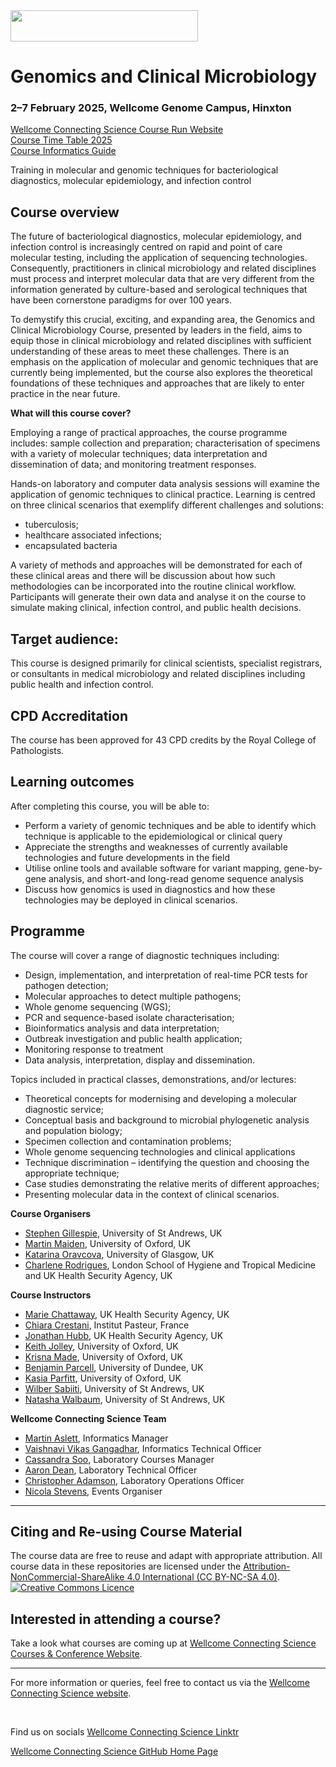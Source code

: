 <img src="https://coursesandconferences.wellcomeconnectingscience.org/wp-content/themes/wcc_courses_and_conferences/dist/assets/svg/logo.svg" width="300" height="50"> 

# Genomics and Clinical Microbiology 

### 2–7 February 2025, Wellcome Genome Campus, Hinxton

[Wellcome Connecting Science Course Run Website](https://coursesandconferences.wellcomeconnectingscience.org/event/genomics-and-clinical-microbiology-20250202/) <br /> 
[Course Time Table 2025](#) <br /> 
[Course Informatics Guide](https://github.com/WCSCourses/GCM_2025/blob/main/GCM_Course_InformaticsGuide_2025.md)

Training in molecular and genomic techniques for bacteriological diagnostics, molecular epidemiology, and infection control

## Course overview

The future of bacteriological diagnostics, molecular epidemiology, and infection control is increasingly centred on rapid and point of care molecular testing, including the application of sequencing technologies. Consequently, practitioners in clinical microbiology and related disciplines must process and interpret molecular data that are very different from the information generated by culture-based and serological techniques that have been cornerstone paradigms for over 100 years.

To demystify this crucial, exciting, and expanding area, the Genomics and Clinical Microbiology Course, presented by leaders in the field, aims to equip those in clinical microbiology and related disciplines with sufficient understanding of these areas to meet these challenges. There is an emphasis on the application of molecular and genomic techniques that are currently being implemented, but the course also explores the theoretical foundations of these techniques and approaches that are likely to enter practice in the near future.  

**What will this course cover?**

Employing a range of practical approaches, the course programme includes: sample collection and preparation; characterisation of specimens with a variety of molecular techniques; data interpretation and dissemination of data; and monitoring treatment responses.

Hands-on laboratory and computer data analysis sessions will examine the application of genomic techniques to clinical practice. Learning is centred on three clinical scenarios that exemplify different challenges and solutions:

  - tuberculosis;
  - healthcare associated infections;
  - encapsulated bacteria

A variety of methods and approaches will be demonstrated for each of these clinical areas and there will be discussion about how such methodologies can be incorporated into the routine clinical workflow.  Participants will generate their own data and analyse it on the course to simulate making  clinical, infection control, and public health decisions.

## Target audience: 
This course is designed primarily for clinical scientists, specialist registrars, or consultants in medical microbiology and related disciplines including public health and infection control.

## CPD Accreditation
The course has been approved for 43 CPD credits by the Royal College of Pathologists.

## Learning outcomes

After completing this course, you will be able to:

- Perform a variety of genomic techniques and be able to identify which technique is applicable to the epidemiological or clinical query
- Appreciate the strengths and weaknesses of currently available technologies and future developments in the field
- Utilise online tools and available software for variant mapping, gene-by-gene analysis, and short-and long-read genome sequence analysis
- Discuss how genomics is used in diagnostics and how these technologies may be deployed in clinical scenarios.

## Programme

The course will cover a range of diagnostic techniques including:

- Design, implementation, and interpretation of real-time PCR tests for pathogen detection;
- Molecular approaches to detect multiple pathogens;
- Whole genome sequencing (WGS);
- PCR and sequence-based isolate characterisation;
- Bioinformatics analysis and data interpretation;
- Outbreak investigation and public health application;
- Monitoring response to treatment
- Data analysis, interpretation, display and dissemination.

Topics included in practical classes, demonstrations, and/or lectures:

- Theoretical concepts for modernising and developing a molecular diagnostic service;
- Conceptual basis and background to microbial phylogenetic analysis and population biology;
- Specimen collection and contamination problems;
- Whole genome sequencing technologies and clinical applications
- Technique discrimination – identifying the question and choosing the appropriate technique;
- Case studies demonstrating the relative merits of different approaches;
- Presenting molecular data in the context of clinical scenarios.

**Course Organisers**      

- [Stephen Gillespie](https://risweb.st-andrews.ac.uk/portal/en/persons/stephen-henry-gillespie%28ce4435fa-8cee-4e25-92fe-30f18dfec159%29.html), University of St Andrews, UK
- [Martin Maiden](https://www.biology.ox.ac.uk/people/professor-martin-maiden), University of Oxford, UK
- [Katarina Oravcova](https://www.gla.ac.uk/researchinstitutes/bahcm/staff/katarinaoravcova/), University of Glasgow, UK
- [Charlene Rodrigues](https://www.lshtm.ac.uk/aboutus/people/rodrigues.charlene), London School of Hygiene and Tropical Medicine and UK Health Security Agency, UK

**Course Instructors**    
- [Marie Chattaway](https://researchportal.ukhsa.gov.uk/en/persons/marie-chattaway), UK Health Security Agency, UK
- [Chiara Crestani](https://research.pasteur.fr/en/member/chiara-crestani/), Institut Pasteur, France
- [Jonathan Hubb](https://www.linkedin.com/in/jon-hubb-12237416b/?originalSubdomain=uk), UK Health Security Agency, UK
- [Keith Jolley](https://www.biology.ox.ac.uk/people/dr-keith-jolley), University of Oxford, UK
- [Krisna Made](https://maidenlab.zoo.ox.ac.uk/person/made-krisna), University of Oxford, UK
- [Benjamin Parcell](https://www.dundee.ac.uk/people/benjamin-parcell), University of Dundee, UK
- [Kasia Parfitt](https://www.biology.ox.ac.uk/people/kasia-maria-parfitt), University of Oxford, UK
- [Wilber Sabiiti](https://www.st-andrews.ac.uk/medicine/people/ws31), University of St Andrews, UK
- [Natasha Walbaum](https://www.researchgate.net/scientific-contributions/Natasha-Walbaum-2226386717), University of St Andrews, UK

**Wellcome Connecting Science Team**

- [Martin Aslett](https://coursesandconferences.wellcomeconnectingscience.org/about-us/the-team/), Informatics Manager
- [Vaishnavi Vikas Gangadhar](https://www.wellcomeconnectingscience.org/person/gangadhar-vaishnavi/), Informatics Technical Officer
- [Cassandra Soo](https://uk.linkedin.com/in/cassandra-claire-soo-b3783277/ms?trk=people-guest_people_search-card), Laboratory Courses Manager
- [Aaron Dean](https://uk.linkedin.com/in/aaron-dean-5b5a21163), Laboratory Technical Officer
- [Christopher Adamson](https://www.wellcomeconnectingscience.org/person/adamson-chris/), Laboratory Operations Officer
- [Nicola Stevens](https://www.wellcomeconnectingscience.org/person/stevens-nicola/), Events Organiser

******

## Citing and Re-using Course Material

The course data are free to reuse and adapt with appropriate attribution. All course data in these repositories are licensed under the <a rel="license" href="https://creativecommons.org/licenses/by-nc-sa/4.0/">Attribution-NonCommercial-ShareAlike 4.0 International (CC BY-NC-SA 4.0)</a>. <a rel="license" href="http://creativecommons.org/licenses/by/4.0/"><img alt="Creative Commons Licence" style="border-width:0" src="https://i.creativecommons.org/l/by-nc-sa/4.0/88x31.png" /></a><br /> 

## Interested in attending a course?

Take a look what courses are coming up at [Wellcome Connecting Science Courses & Conference Website](https://coursesandconferences.wellcomeconnectingscience.org/our-events/).

---

For more information or queries, feel free to contact us via the [Wellcome Connecting Science website](https://coursesandconferences.wellcomeconnectingscience.org).

<br /> 

Find us on socials [Wellcome Connecting Science Linktr](https://linktr.ee/eventswcs)

[Wellcome Connecting Science GitHub Home Page](https://github.com/WCSCourses) 
